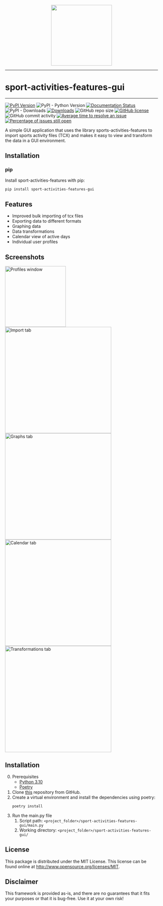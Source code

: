 <p align="center">
  <img width="200" src="https://raw.githubusercontent.com/firefly-cpp/sport-activities-features-gui/main/.github/logo/sport_activities.png">
</p>

---

# sport-activities-features-gui

---

[![PyPI Version](https://img.shields.io/pypi/v/sport-activities-features-gui.svg)](https://pypi.python.org/pypi/sport-activities-features-gui)
![PyPI - Python Version](https://img.shields.io/pypi/pyversions/sport-activities-features-gui.svg)
[![Documentation Status](https://readthedocs.org/projects/sport-activities-features-gui/badge/?version=latest)](https://sport-activities-features-gui.readthedocs.io/en/latest/?badge=latest)
![PyPI - Downloads](https://img.shields.io/pypi/dm/sport-activities-features-gui.svg)
[![Downloads](https://pepy.tech/badge/sport-activities-features-gui)](https://pepy.tech/project/sport-activities-features-gui)
![GitHub repo size](https://img.shields.io/github/repo-size/firefly-cpp/sport-activities-features-gui?style=flat-square)
[![GitHub license](https://img.shields.io/github/license/firefly-cpp/sport-activities-features-gui.svg)](https://github.com/firefly-cpp/sport-activities-features-gui/blob/master/LICENSE)
![GitHub commit activity](https://img.shields.io/github/commit-activity/w/firefly-cpp/sport-activities-features-gui.svg)
[![Average time to resolve an issue](http://isitmaintained.com/badge/resolution/firefly-cpp/sport-activities-features-gui.svg)](http://isitmaintained.com/project/firefly-cpp/sport-activities-features-gui "Average time to resolve an issue")
[![Percentage of issues still open](http://isitmaintained.com/badge/open/firefly-cpp/sport-activities-features-gui.svg)](http://isitmaintained.com/project/firefly-cpp/sport-activities-features-gui "Percentage of issues still open")


A simple GUI application that uses the library sports-activities-features to import sports activity files (TCX) and makes it easy to view and transform the data in a GUI environment.

## Installation

### pip

Install sport-activities-features with pip:

```sh
pip install sport-activities-features-gui
```

## Features
- Improved bulk importing of tcx files
- Exporting data to different formats
- Graphing data
- Data transformations
- Calendar view of active days
- Individual user profiles

## Screenshots
<p float="left">
  <img src="https://github.com/otiv33/sport-activities-features-gui/blob/main/screenshots/Screenshot_1.jpg?raw=true" alt="Profiles window" width="200"/>
  <img src="https://github.com/otiv33/sport-activities-features-gui/blob/main/screenshots/Screenshot_2.jpg?raw=true" alt="Import tab" width="350"/>
  <img src="https://github.com/otiv33/sport-activities-features-gui/blob/main/screenshots/Screenshot_3.jpg?raw=true" alt="Graphs tab" width="350"/>
  <img src="https://github.com/otiv33/sport-activities-features-gui/blob/main/screenshots/Screenshot_4.jpg?raw=true" alt="Calendar tab" width="350"/>
  <img src="https://github.com/otiv33/sport-activities-features-gui/blob/main/screenshots/Screenshot_5.jpg?raw=true" alt="Transformations tab" width="350"/>
</p>

## Installation
0. Prerequisites
    - [Python 3.10](https://www.python.org/downloads/)
    - [Poetry](https://python-poetry.org/docs/#installation)
1. Clone [this](https://github.com/firefly-cpp/sport-activities-features-gui) repository from GitHub.
2. Create a virtual environment and install the dependencies using poetry:
    ```bash
    poetry install
    ```
3. Run the main.py file
   1. Script path: `<project_folder>/sport-activities-features-gui/main.py`
   2. Working directory: `<project_folder>/sport-activities-features-gui/`

## License

This package is distributed under the MIT License. This license can be found online at <http://www.opensource.org/licenses/MIT>.

## Disclaimer

This framework is provided as-is, and there are no guarantees that it fits your purposes or that it is bug-free. Use it at your own risk!
